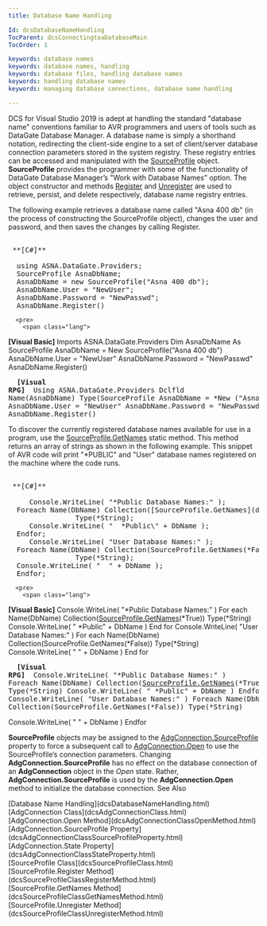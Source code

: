 ```yaml
---
title: Database Name Handling

Id: dcsDatabaseNameHandling
TocParent: dcsConnectingtoaDatabaseMain
TocOrder: 1

keywords: database names
keywords: database names, handling
keywords: database files, handling database names
keywords: handling database names
keywords: managing database connections, database name handling

---
```


DCS for Visual Studio 2019 is adept at handling the standard "database name" conventions familiar to AVR programmers and users of tools such as DataGate Database Manager. A database name is simply a shorthand notation, redirecting the client-side engine to a set of client/server database connection parameters stored in the system registry. These registry entries can be accessed and manipulated with the [ SourceProfile](dcsSourceProfileClass.html) object. **SourceProfile** provides the programmer with some of the functionality of DataGate Database Manager’s "Work with Database Names" option. The object constructor and methods [ Register](dcsSourceProfileClassRegisterMethod.html) and [Unregister](dcsSourceProfileClassUnregisterMethod.html) are used to retrieve, persist, and delete respectively, database name registry entries.

The following example retrieves a database name called "Asna 400 db" (in the process of constructing the SourceProfile object), changes the user and password, and then saves the changes by calling Register. 
<pre>
        <span class="lang">
 **[C#]** 
        </span>
  using ASNA.DataGate.Providers;
  SourceProfile AsnaDbName;
  AsnaDbName = new SourceProfile("Asna 400 db");
  AsnaDbName.User = "NewUser";
  AsnaDbName.Password = "NewPasswd";
  AsnaDbName.Register()</pre>
      <pre>
        <span class="lang">
 **[Visual Basic]** 
        </span>
  Imports ASNA.DataGate.Providers
  Dim AsnaDbName As SourceProfile
  AsnaDbName = New SourceProfile("Asna 400 db")
  AsnaDbName.User = "NewUser"
  AsnaDbName.Password	= "NewPasswd"
  AsnaDbName.Register()</pre>
      <pre class="prettyprint">
        <span class="lang">
 **[Visual RPG]** 
        </span>
  Using ASNA.DataGate.Providers
  Dclfld Name(AsnaDbName) Type(SourceProfile
  AsnaDbName = *New ("Asna 400 db")
  AsnaDbName.User = "NewUser" 
  AsnaDbName.Password = "NewPasswd" 
  AsnaDbName.Register()
			</pre>

To discover the currently registered database names available for use in a program, use the [SourceProfile.GetNames](dcsSourceProfileClassGetNamesMethod.html) static method. This method returns an array of strings as shown in the following example. This snippet of AVR code will print "*PUBLIC" and "User" database names registered on the machine where the code runs. 
<pre>
        <span class="lang">
 **[C#]** 
        </span>
     Console.WriteLine( "*Public Database Names:" );
  Foreach Name(DbName) Collection([SourceProfile.GetNames](dcsSourceProfileClassGetNamesMethod.html)(*True)) 
				Type(*String);
     Console.WriteLine( "  *Public\" + DbName );
  Endfor;
     Console.WriteLine( "User Database Names:" );
  Foreach Name(DbName) Collection(SourceProfile.GetNames(*False)) 
				Type(*String);
  Console.WriteLine( "  " + DbName );
  Endfor;</pre>
      <pre>
        <span class="lang">
 **[Visual Basic]** 
        </span>
  Console.WriteLine( "*Public Database Names:" )
  For each Name(DbName) Collection([SourceProfile.GetNames](dcsSourceProfileClassGetNamesMethod.html)(*True)) 
				Type(*String)
     Console.WriteLine( "  *Public\" + DbName )
  End for
     Console.WriteLine( "User Database Names:" )
  For each Name(DbName) Collection(SourceProfile.GetNames(*False)) 
				Type(*String)
  Console.WriteLine( "  " + DbName )
  End for</pre>
      <pre class="prettyprint">
        <span class="lang">
 **[Visual RPG]** 
        </span>
     Console.WriteLine( "*Public Database Names:" )
  Foreach Name(DbName) Collection([SourceProfile.GetNames](dcsSourceProfileClassGetNamesMethod.html)(*True)) 
				Type(*String)
     Console.WriteLine( "  *Public\" + DbName )
  Endfor
     Console.WriteLine( "User Database Names:" )
  Foreach Name(DbName) Collection(SourceProfile.GetNames(*False)) Type(*String)</pre>

Console.WriteLine( " " + DbName ) Endfor <p> **SourceProfile** objects may be assigned to the [ AdgConnection.SourceProfile](dcsAdgConnectionClassSourceProfileProperty.html) property to force a subsequent call to [ AdgConnection.Open](dcsAdgConnectionClassOpenMethod.html) to use the SourceProfile’s connection parameters. Changing **AdgConnection.SourceProfile** has no effect on the database connection of an **AdgConnection** object in the *Open* state. Rather, **AdgConnection.SourceProfile** is used by the **AdgConnection.Open** method to initialize the database connection. 
See Also

<dl />[Database Name Handling](dcsDatabaseNameHandling.html)<br />[AdgConnection Class](dcsAdgConnectionClass.html)<br />[AdgConnection.Open Method](dcsAdgConnectionClassOpenMethod.html)<br />[AdgConnection.SourceProfile 
					Property](dcsAdgConnectionClassSourceProfileProperty.html)<br />[AdgConnection.State Property](dcsAdgConnectionClassStateProperty.html)<br />[SourceProfile Class](dcsSourceProfileClass.html)<br />[SourceProfile.Register 
					Method](dcsSourceProfileClassRegisterMethod.html)<br />[SourceProfile.GetNames 
					Method](dcsSourceProfileClassGetNamesMethod.html)<br />[SourceProfile.Unregister 
					Method](dcsSourceProfileClassUnregisterMethod.html)

